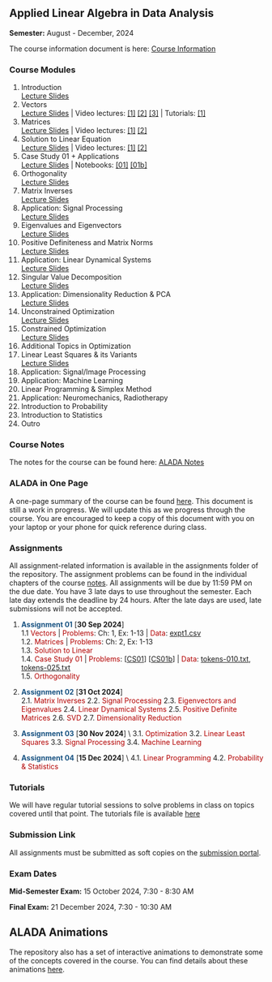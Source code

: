 ## Applied Linear Algebra in Data Analysis

**Semester:** August - December, 2024

The course information document is here: [Course Information](info.pdf)


### Course Modules

1. Introduction \
[Lecture Slides](lecture_slides/00-why_do_this_course.pdf) 
2. Vectors \
[Lecture Slides](lecture_slides/01-vector-spaces.pdf) | Video lectures: [[1]](https://youtu.be/RFObXkkr-_E?feature=shared) [[2]](https://youtu.be/-1B-MkUG2T0?feature=shared) [[3]](https://youtu.be/pcbpJQaUvjo?feature=shared) | Tutorials: [[1]](https://youtu.be/qiSqNm8fFfA?feature=shared)
3. Matrices \
[Lecture Slides](lecture_slides/02-matrices.pdf) | Video lectures: [[1]](https://youtu.be/qdkebZvMi1s?feature=shared) [[2]](https://youtu.be/ZVqRk5lwkLg?feature=shared)
4. Solution to Linear Equation \
[Lecture Slides](lecture_slides/03-solnslineareqns.pdf) | Video lectures: [[1]](https://youtu.be/eaQkGHJmHvU?feature=shared) [[2]](https://youtu.be/ckNeoC-_kSQ?feature=shared)
5. Case Study 01 + Applications \
[Lecture Slides](lecture_slides/casestudy-01.pdf) | Notebooks: [[01]](case_studies/case_study_01.ipynb) [[01b]](case_studies/case_study_01b.ipynb)
6. Orthogonality \
[Lecture Slides](lecture_slides/04-orthogonality.pdf)
7. Matrix Inverses \
[Lecture Slides](lecture_slides/05-matrixinverses.pdf)
8. Application: Signal Processing \
[Lecture Slides](lecture_slides/06-signalprocessing)
9. Eigenvalues and Eigenvectors \
[Lecture Slides](lecture_slides/07-eigenvalvec.pdf)
10. Positive Definiteness and Matrix Norms \
[Lecture Slides](lecture_slides/08-pdmatnorm.pdf)
11. Application: Linear Dynamical Systems \
[Lecture Slides](lecture_slides/09-lds.pdf)
12. Singular Value Decomposition \
[Lecture Slides](lecture_slides/10-svd.pdf)
13. Application: Dimensionality Reduction & PCA \
[Lecture Slides](lecture_slides/11-dimredpca.pdf)
14. Unconstrained Optimization \
[Lecture Slides](lecture_slides/12-opt.pdf)
15. Constrained Optimization \
[Lecture Slides](lecture_slides/13-constopt.pdf)
16. Additional Topics in Optimization 
17. Linear Least Squares & its Variants \
[Lecture Slides](lecture_slides/15-leastsquares.pdf)
18. Application: Signal/Image Processing 
19. Application: Machine Learning 
20. Linear Programming & Simplex Method
21. Application: Neuromechanics, Radiotherapy
22. Introduction to Probability
23. Introduction to Statistics
24. Outro

### Course Notes
The notes for the course can be found here: [ALADA Notes](notes/aladanotes.pdf)

### ALADA in One Page
A one-page summary of the course can be found [here](notes/onepage.pdf). This document is still a work in progress. We will update this as we progress through the course. You are encouraged to keep a copy of this document with you on your laptop or your phone for quick reference during class.

### Assignments
All assignment-related information is available in the assignments folder of the repository. The assignment problems can be found in the individual chapters of the course [notes](notes/aladanotes.pdf). All assignments will be due by 11:59 PM on the due date. You have 3 late days to use throughout the semester. Each late day extends the deadline by 24 hours. After the late days are used, late submissions will not be accepted.

1. <span style="color:#195382"><b>Assignment 01</b></span> [**30 Sep 2024**] \
    1.1 <span style="color:#B30000">Vectors</span> | <span style="color:#B30000">Problems</span>: Ch: 1, Ex: 1-13 | <span style="color:#B30000">Data</span>: [expt1.csv](assignments/vectors/expt1.csv) \
    1.2. <span style="color:#B30000">Matrices</span> | <span style="color:#B30000">Problems</span>: Ch: 2, Ex: 1-13 \
    1.3. <span style="color:#B30000">Solution to Linear</span> \
    1.4. <span style="color:#B30000">Case Study 01</span> | <span style="color:#B30000">Problems</span>: [[CS01](case_studies/case_study_01.ipynb)] [[CS01b](case_studies/case_study_01b.ipynb)] | <span style="color:#B30000">Data</span>: [tokens-010.txt](case_studies/data/case_study_01/tokens-010.txt), [tokens-025.txt](case_studies/data/case_study_01/tokens-025.txt) \
    1.5. <span style="color:#B30000">Orthogonality</span>

2. <span style="color:#195382"><b>Assignment 02</b></span> [**31 Oct 2024**] \
    2.1. <span style="color:#B30000">Matrix Inverses</span>
    2.2. <span style="color:#B30000">Signal Processing</span>
    2.3. <span style="color:#B30000">Eigenvectors and Eigenvalues</span>
    2.4. <span style="color:#B30000">Linear Dynamical Systems</span>
    2.5. <span style="color:#B30000">Positive Definite Matrices</span>
    2.6. <span style="color:#B30000">SVD</span>
    2.7. <span style="color:#B30000">Dimensionality Reduction</span>

3. <span style="color:#195382"><b>Assignment 03</b></span> [**30 Nov 2024**] \ 
    3.1. <span style="color:#B30000">Optimization</span>
    3.2. <span style="color:#B30000">Linear Least Squares</span>
    3.3. <span style="color:#B30000">Signal Processing</span>
    3.4. <span style="color:#B30000">Machine Learning</span>

4. <span style="color:#195382"><b>Assignment 04</b></span> [**15 Dec 2024**] \ 
    4.1. <span style="color:#B30000">Linear Programming</span>
    4.2. <span style="color:#B30000">Probability & Statistics</span>

### Tutorials
We will have regular tutorial sessions to solve problems in class on topics covered until that point. The tutorials file is available [here](assignments/tutorial.pdf)

### Submission Link
All assignments must be submitted as soft copies on the [submission portal]().

### Exam Dates
**Mid-Semester Exam:** 15 October 2024, 7:30 - 8:30 AM

**Final Exam:** 21 December 2024, 7:30 - 10:30 AM

## ALADA Animations
The repository also has a set of interactive animations to demonstrate some of the concepts covered in the course. You can find details about these animations [here](aladaanim.md).